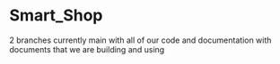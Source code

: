 # Smart_Shop
2 branches currently
main with all of our code and documentation with documents that we are building and using
